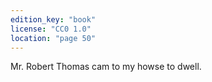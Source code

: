 ```yaml
---
edition_key: "book"
license: "CC0 1.0"
location: "page 50"
---
```

Mr. Robert
Thomas cam to my howse to dwell.
